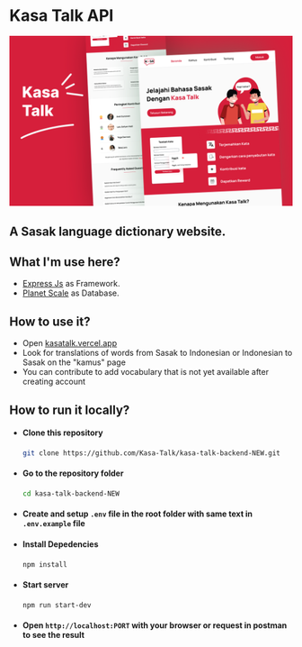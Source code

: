 # Kasa Talk API

![Kasa Talk](https://raw.githubusercontent.com/Kasa-Talk/.github/main/profile/Kasa%20Landing%20Pages.png)

A Sasak language dictionary website.
---

## What I'm use here?

- [Express Js](https://expressjs.com/) as Framework.
- [Planet Scale](https://planetscale.com/) as Database.

## How to use it?

- Open [kasatalk.vercel.app](https://kasatalk.vercel.app/)
- Look for translations of words from Sasak to Indonesian or Indonesian to Sasak on the "kamus" page
- You can contribute to add vocabulary that is not yet available after creating account


## How to run it locally?

- #### Clone this repository
  ```bash
  git clone https://github.com/Kasa-Talk/kasa-talk-backend-NEW.git
  ```

- #### Go to the repository folder
  ```bash
  cd kasa-talk-backend-NEW
  ```

- #### Create and setup `.env` file in the root folder with same text in `.env.example` file 

- #### Install Depedencies
  ```bash 
  npm install
  ```

- #### Start server
  ```bash
  npm run start-dev
  ```

- #### Open `http://localhost:PORT` with your browser or request in postman to see the result
